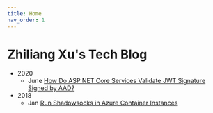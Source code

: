 ```yaml
---
title: Home
nav_order: 1
---
```


# Zhiliang Xu's Tech Blog

* 2020
    * June [How Do ASP.NET Core Services Validate JWT Signature Signed by AAD?](how-do-aspnet-core-services-validate-jwt-signature-signed-by-aad.md)
* 2018
    * Jan [Run Shadowsocks in Azure Container Instances](run-shadowsocks-in-azure-container-instances.md)